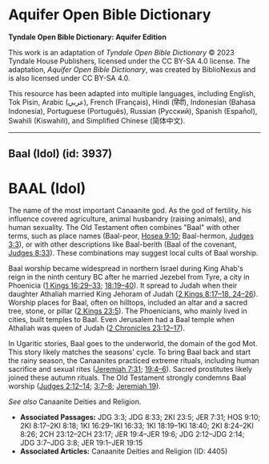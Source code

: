 # Aquifer Open Bible Dictionary

**Tyndale Open Bible Dictionary: Aquifer Edition**

This work is an adaptation of *Tyndale Open Bible Dictionary* © 2023 Tyndale House Publishers, licensed under the CC BY\-SA 4\.0 license. The adaptation, *Aquifer Open Bible Dictionary*, was created by BiblioNexus and is also licensed under CC BY\-SA 4\.0\.

This resource has been adapted into multiple languages, including English, Tok Pisin, Arabic (عربي), French (Français), Hindi (हिंदी), Indonesian (Bahasa Indonesia), Portuguese (Português), Russian (Русский), Spanish (Español), Swahili (Kiswahili), and Simplified Chinese (简体中文).



--------------------------------

## Baal (Idol) (id: 3937)

BAAL (Idol)
===========

The name of the most important Canaanite god. As the god of fertility, his influence covered agriculture, animal husbandry (raising animals), and human sexuality. The Old Testament often combines "Baal" with other terms, such as place names (Baal\-peor, [Hosea 9:10](https://ref.ly/Hos9:10); Baal\-hermon, [Judges 3:3](https://ref.ly/Judg3:3)), or with other descriptions like Baal\-berith (Baal of the covenant, [Judges 8:33](https://ref.ly/Judg8:33)). These combinations may suggest local cults of Baal worship.

Baal worship became widespread in northern Israel during King Ahab's reign in the ninth century BC after he married Jezebel from Tyre, a city in Phoenicia ([1 Kings 16:29](https://ref.ly/1Kgs16:29-1Kgs16:33)[–](https://ref.ly/1Kgs16:29-1Kgs16:33)[33](https://ref.ly/1Kgs16:29-1Kgs16:33); [18:19](https://ref.ly/1Kgs18:19-1Kgs18:40)[–](https://ref.ly/1Kgs18:19-1Kgs18:40)[40](https://ref.ly/1Kgs18:19-1Kgs18:40)). It spread to Judah when their daughter Athaliah married King Jehoram of Judah ([2 Kings 8:17](https://ref.ly/2Kgs8:17-2Kgs8:18,2Kgs8:24-2Kgs8:26)[–](https://ref.ly/2Kgs8:17-2Kgs8:18)[18, 24](https://ref.ly/2Kgs8:17-2Kgs8:18,2Kgs8:24-2Kgs8:26)[–](https://ref.ly/2Kgs8:17-2Kgs8:18)[26](https://ref.ly/2Kgs8:17-2Kgs8:18,2Kgs8:24-2Kgs8:26)). Worship places for Baal, often on hilltops, included an altar and a sacred tree, stone, or pillar ([2 Kings 23:5](https://ref.ly/2Kgs23:5)). The Phoenicians, who mainly lived in cities, built temples to Baal. Even Jerusalem had a Baal temple when Athaliah was queen of Judah ([2 Chronicles 23:12](https://ref.ly/2Chr23:12-2Chr23:17)[–](https://ref.ly/2Chr23:12-2Chr23:17)[17](https://ref.ly/2Chr23:12-2Chr23:17)).

In Ugaritic stories, Baal goes to the underworld, the domain of the god Mot. This story likely matches the seasons' cycle. To bring Baal back and start the rainy season, the Canaanites practiced extreme rituals, including human sacrifice and sexual rites ([Jeremiah 7:31](https://ref.ly/Jer7:31); [19:4](https://ref.ly/Jer19:4-Jer19:6)[–](https://ref.ly/Jer19:4-Jer19:6)[6](https://ref.ly/Jer19:4-Jer19:6)). Sacred prostitutes likely joined these autumn rituals. The Old Testament strongly condemns Baal worship ([Judges 2:12](https://ref.ly/Judg2:12-Judg2:14)[–](https://ref.ly/Judg2:12-Judg2:14)[14](https://ref.ly/Judg2:12-Judg2:14); [3:7](https://ref.ly/Judg3:7-Judg3:8)[–](https://ref.ly/Judg3:7-Judg3:8)[8](https://ref.ly/Judg3:7-Judg3:8); [Jeremiah 19](https://ref.ly/Jer19:1-Jer19:15)).

*See also* Canaanite Deities and Religion.

* **Associated Passages:** JDG 3:3; JDG 8:33; 2KI 23:5; JER 7:31; HOS 9:10; 2KI 8:17–2KI 8:18; 1KI 16:29–1KI 16:33; 1KI 18:19–1KI 18:40; 2KI 8:24–2KI 8:26; 2CH 23:12–2CH 23:17; JER 19:4–JER 19:6; JDG 2:12–JDG 2:14; JDG 3:7–JDG 3:8; JER 19:1–JER 19:15
* **Associated Articles:** Canaanite Deities and Religion (ID: 4405)

